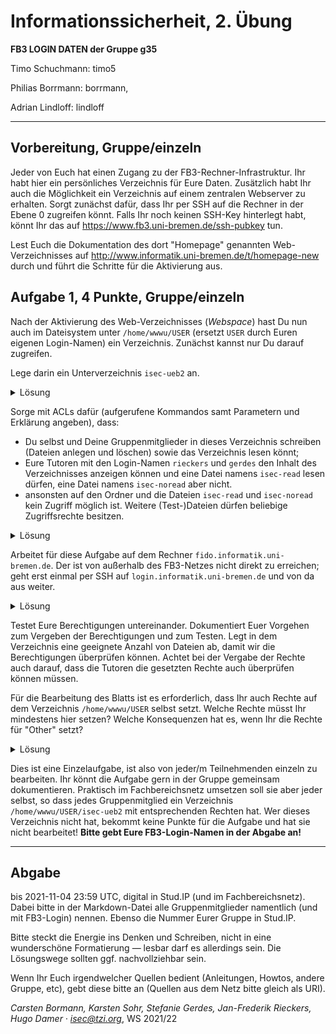 Informationssicherheit, 2. Übung
================================

**FB3 LOGIN DATEN der Gruppe g35**

Timo Schuchmann: timo5

Philias Borrmann: borrmann,

Adrian Lindloff: lindloff


* * * * *

Vorbereitung, Gruppe/einzeln
----------------------------

Jeder von Euch hat einen Zugang zu der FB3-Rechner-Infrastruktur.
Ihr habt hier ein persönliches Verzeichnis für Eure Daten. Zusätzlich
habt Ihr auch die Möglichkeit ein Verzeichnis auf einem zentralen
Webserver zu erhalten.
Sorgt zunächst dafür, dass Ihr per SSH auf die Rechner in der Ebene 0
zugreifen könnt.
Falls Ihr noch keinen SSH-Key hinterlegt habt, könnt Ihr das auf
<https://www.fb3.uni-bremen.de/ssh-pubkey> tun.

Lest Euch die Dokumentation des dort "Homepage" genannten
Web-Verzeichnisses auf
<http://www.informatik.uni-bremen.de/t/homepage-new> durch und führt
die Schritte für die Aktivierung aus.

Aufgabe 1, 4 Punkte, Gruppe/einzeln
-------------------------

Nach der Aktivierung des Web-Verzeichnisses (*Webspace*) hast Du nun auch
im Dateisystem unter `/home/wwwu/USER`
(ersetzt `USER` durch Euren eigenen Login-Namen) ein Verzeichnis.
Zunächst kannst nur Du darauf zugreifen.

Lege darin ein Unterverzeichnis `isec-ueb2` an.

<details><summary>Lösung</summary>

Mit `mkdir isec-ueb2` haben wir ein Unterverzeichnis erstellt. Die Rechte haben wir später geändert. Siehe unten.

</details>

Sorge mit ACLs dafür (aufgerufene Kommandos samt Parametern und Erklärung angeben),
dass:

- Du selbst und Deine Gruppenmitglieder in dieses Verzeichnis
  schreiben (Dateien anlegen und löschen) sowie das Verzeichnis lesen
  könnt;
- Eure Tutoren mit den Login-Namen `rieckers` und
  `gerdes` den Inhalt des
  Verzeichnisses anzeigen können und eine Datei namens `isec-read` lesen
  dürfen, eine Datei namens `isec-noread` aber nicht.
- ansonsten auf den Ordner und die Dateien `isec-read` und `isec-noread`
  kein Zugriff möglich ist. Weitere (Test-)Dateien dürfen beliebige
  Zugriffsrechte besitzen.

<details><summary>Lösung</summary>

`setfacl -m g::--- isec-ueb2/` - keine Rechte für Gruppe

`setfacl -m o:--- isec-ueb2/` - keine Rechte für Other

`setfacl -m u:GRUPPENMITGLIED:rwx isec-ueb2` -für die Gruppenmitglieder alle Rechte

`setfacl -m u:TUTOR:r-x isec-ueb2` - für die Tutoren nur Lese- und Ausführungsrechte 

`cd isec-ueb2` - wechseln in das erstellte Verzeichnis

`echo 'lesbar' > isec-read; chmod 700 isec-read` - es wird eine Datei 'isec-read' erstellt mit dem Inhalt 'lesbar'. Auf diese Datei hat nur der user alle Rechte(rwx) und alle anderen keinen Zugriff.

`setfacl -m u:rieckers:r isec-read` - der Tutor kann die Datei lesen.

`setfacl -m u:gerdes:r isec-read`- der Tutor kann die Datei lesen.

`echo 'nicht lesbar' > isec-read; chmod 700 isec-read` - es wird eine Datei 'isec-read' erstellt mit dem Inhalt 'nicht lesbar'. Auf diese Datei hat nur der user alle Rechte(rwx) und alle anderen keinen Zugriff.

</details>

Arbeitet für diese Aufgabe auf dem Rechner
`fido.informatik.uni-bremen.de`.  Der ist von außerhalb des FB3-Netzes nicht direkt zu erreichen; geht erst einmal per SSH auf `login.informatik.uni-bremen.de` und von da aus weiter.

<details><summary>Lösung</summary>
Erst die ssh Verbinung zur Uni herstellen, 
`ssh USER@login.informatik.uni-bremen.de`

dann auf den fido-Rechner wechseln.
`ssh USER@fido.informatik.uni-bremen.de`
</details>

Testet Eure Berechtigungen untereinander.
Dokumentiert Euer Vorgehen zum Vergeben der Berechtigungen und zum
Testen.
Legt in dem Verzeichnis eine geeignete Anzahl von Dateien ab, damit
wir die Berechtigungen überprüfen können.
Achtet bei der Vergabe der Rechte auch darauf, dass die Tutoren die
gesetzten Rechte auch überprüfen können müssen.

Für die Bearbeitung des Blatts ist es erforderlich, dass Ihr auch Rechte
auf dem Verzeichnis `/home/wwwu/USER` selbst setzt. Welche Rechte müsst Ihr
mindestens hier setzen? Welche Konsequenzen hat es, wenn Ihr die Rechte
für "Other" setzt?

<details><summary>Lösung</summary>

Alle Gruppenmitglieder haben alle Rechte für das Verzeichnis `/home/wwwu/USER`.
Auch die Tutoren haben Zugriff auf dieses Verzeichnis. Sie dürfen aber keine Dateien erstellen oder löschen/ändern. 

`cd /home/wwwu`

`setfacl -m u:GRUPPENMITGLIED:rwx USER`

`setfacl -m u:TUTOR:r-x USER`

Die Rechte für 'Other' sind alle anderen Benutzer. Hierzu zählen auch die Teilnehmer dieser Veranstaltung. 
</details>

Dies ist eine Einzelaufgabe, ist also von jeder/m Teilnehmenden einzeln
zu bearbeiten.
Ihr könnt die Aufgabe gern in der Gruppe gemeinsam dokumentieren.
Praktisch im Fachbereichsnetz umsetzen soll sie aber jeder selbst, so
dass jedes Gruppenmitglied ein Verzeichnis `/home/wwwu/USER/isec-ueb2` mit
entsprechenden Rechten hat.
Wer dieses Verzeichnis nicht hat, bekommt keine Punkte für die Aufgabe
und hat sie nicht bearbeitet!
**Bitte gebt Eure FB3-Login-Namen in der Abgabe an!**

* * * * *

Abgabe
------

bis 2021-11-04 23:59 UTC, digital in Stud.IP (und im
Fachbereichsnetz). Dabei bitte in der Markdown-Datei alle
Gruppenmitglieder namentlich (und mit FB3-Login) nennen. Ebenso die
Nummer Eurer Gruppe in Stud.IP.

Bitte steckt die Energie ins Denken und Schreiben, nicht in eine
wunderschöne Formatierung — lesbar darf es allerdings sein. Die
Lösungswege sollten ggf. nachvollziehbar sein.

Wenn Ihr Euch irgendwelcher Quellen bedient (Anleitungen, Howtos,
andere Gruppe, etc), gebt diese bitte an (Quellen aus dem Netz bitte
gleich als URI).

*Carsten Bormann, Karsten Sohr, Stefanie Gerdes, Jan-Frederik
Rieckers, Hugo Damer ·
<isec@tzi.org>*, WS 2021/22

